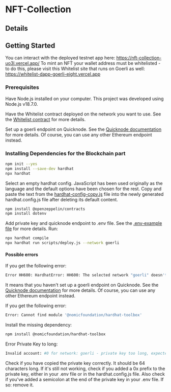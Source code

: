 # NFT-Collection

## Details


## Getting Started
You can interact with the deployed testnet app here: https://nft-collection-uo3l.vercel.app/
To mint an NFT your wallet address must be whitelisted - to do this, please visit this Whitelist site that runs on Goerli as well: https://whitelist-dapp-goerli-eight.vercel.app


### Prerequisites
Have Node.js installed on your computer. This project was developed using Node.js v18.7.0.

Have the Whitelist contract deployed on the network you want to use. See the [Whitelist contract]() for more details.

Set up a goerli endpoint on Quicknode. See the [Quicknode documentation](https://www.quicknode.com/guides/ethereum/quicknode-ethereum-rpc-endpoints/) for more details. Of course, you can use any other Ethereum endpoint instead.
### Installing Dependencies for the Blockchain part

```bash
npm init --yes
npm install --save-dev hardhat
npx hardhat 
```
Select an empty hardhat config. JavaScript has been used originally as the language and the default options have been chosen for the rest.
Copy and paste the text from the [hardhat-config-copy.js](./hardhat-config-copy.js) file into the newly generated hardhat.config.js file after deleting its default content.
```bash
npm install @openzeppelin/contracts
npm install dotenv

```
Add private key and quicknode endpoint to .env file. See the [.env-example file](hardhat-tutorial/.env-example) for more details.
Run:
```bash
npx hardhat compile
npx hardhat run scripts/deploy.js --network goerli
```

#### Possible errors
If you get the following error:
```bash
Error HH600: HardhatError: HH600: The selected network "goerli" doesn't exist.
```
It means that you haven't set up a goerli endpoint on Quicknode. See the [Quicknode documentation](https://www.quicknode.com/guides/ethereum/quicknode-ethereum-rpc-endpoints/) for more details. Of course, you can use any other Ethereum endpoint instead.

If you get the following error:
```bash
Error: Cannot find module '@nomicfoundation/hardhat-toolbox'
```
Install the missing dependency:
```bash
npm install @nomicfoundation/hardhat-toolbox
```

Error Private Key to long:
```bash
Invalid account: #0 for network: goerli - private key too long, expected 32 bytes
```
Check if you have copied the private key correctly. It should be 64 characters long.
If it's still not working, check if you added a 0x prefix to the private key, either in your .env file or in the hardhat.config.js file.
Also check if you've added a semicolon at the end of the private key in your .env file. If so: remove it.